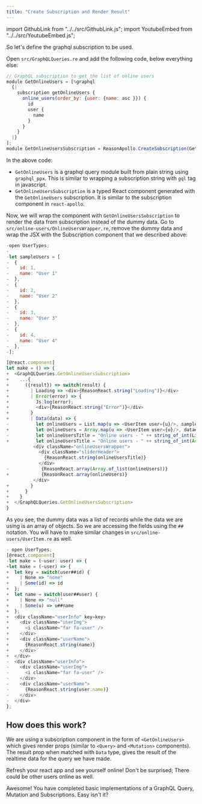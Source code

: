 ```yaml
---
title: "Create Subscription and Render Result"
---
```


import GithubLink from "../../src/GithubLink.js";
import YoutubeEmbed from "../../src/YoutubeEmbed.js";

So let's define the graphql subscription to be used.

Open `src/GraphQLQueries.re` and add the following code, below everything else:

<GithubLink link="https://github.com/hasura/graphql-engine/blob/master/community/learn/graphql-tutorials/tutorials/react-apollo/app-final/src/GraphQLQueries.re" text="GraphQLQueries.js"/>

```javascript
// GraphQL subscription to get the list of online users
module GetOnlineUsers = [%graphql
  {|
    subscription getOnlineUsers {
      online_users(order_by: {user: {name: asc }}) {
        id
        user {
          name
        }
      }
    }
  |}
];
module GetOnlineUsersSubscription = ReasonApollo.CreateSubscription(GetOnlineUsers);
```

In the above code:

- `GetOnlineUsers` is a graphql query module built from plain string using `graphql_ppx`. This is similar to wrapping a subscription string with `gql` tag in javascript.
- `GetOnlineUsersSubscription` is a typed React component generated with the `GetOnlineUsers` subscription. It is similar to the subscription component in `react-apollo`.

Now, we will wrap the component with `GetOnlineUsersSubscription` to render the data from subscription instead of the dummy data. Go to `src/online-users/OnlineUsersWrapper.re`, remove the dummy data and wrap the JSX with the Subscription component that we described above:

```javascript
-open UserTypes;
-
-let sampleUsers = [
-  {
-    id: 1,
-    name: "User 1"
-  },
-  {
-    id: 2,
-    name: "User 2"
-  },
-  {
-    id: 3,
-    name: "User 3"
-  },
-  {
-    id: 4,
-    name: "User 4"
-  },
-];

[@react.component]
let make = () => {
+  <GraphQLQueries.GetOnlineUsersSubscription>
+    ...{
+      ({result}) => switch(result) {
+        | Loading => <div>{ReasonReact.string("Loading")}</div>
+        | Error(error) => {
+          Js.log(error);
+          <div>{ReasonReact.string("Error")}</div>
+        }
+        | Data(data) => {
-          let onlineUsers = List.map(u => <UserItem user={u}/>, sampleUsers);
+          let onlineUsers = Array.map(u => <UserItem user={u}/>, data##online_users);
-          let onlineUsersTitle = "Online users - " ++ string_of_int(List.length(sampleUsers));
+          let onlineUsersTitle = "Online users - " ++ string_of_int(Array.length(data##online_users));
          <div className="onlineUsersWrapper">
            <div className="sliderHeader">
              {ReasonReact.string(onlineUsersTitle)}
            </div>
-            {ReasonReact.array(Array.of_list(onlineUsers))}
+            {ReasonReact.array(onlineUsers)}
          </div>
+        }
+      }
+    }
+  </GraphQLQueries.GetOnlineUsersSubscription>
}
```

As you see, the dummy data was a list of records while the data we are using is an array of objects. So we are accessing the fields using the `##` notation. You will have to make similar changes in `src/online-users/UserItem.re` as well.

```js
- open UserTypes;
[@react.component]
-let make = (~user: user) => {
+let make = (~user) => {
+  let key = switch(user##id) {
+    | None => "none"
+    | Some(id) => id
+  };
+  let name = switch(user##user) {
+    | None => "null"
+    | Some(u) => u##name
+  };
+  <div className="userInfo" key=key>
+    <div className="userImg">
+      <i className="far fa-user" />
+    </div>
+    <div className="userName">
+      {ReasonReact.string(name)}
+    </div>
+  </div>
-  <div className="userInfo">
-    <div className="userImg">
-      <i className="far fa-user" />
-    </div>
-    <div className="userName">
-      {ReasonReact.string(user.name)}
-    </div>
-  </div>
};
```

How does this work?
-------------------

We are using a subscription component in the form of `<GetOnlineUsers>` which gives render props (similar to `<Query>` and `<Mutation>` components). The result prop when matched with `Data` type, gives the result of the realtime data for the query we have made.

Refresh your react app and see yourself online! Don't be surprised; There could be other users online as well.

Awesome! You have completed basic implementations of a GraphQL Query, Mutation and Subscriptions. Easy isn't it?
